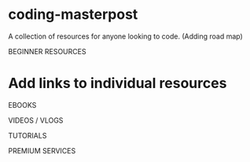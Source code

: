 # coding-masterpost
A collection of resources for anyone looking to code.
(Adding road map)

BEGINNER RESOURCES
# Add links to individual resources 
EBOOKS

VIDEOS / VLOGS

TUTORIALS 

PREMIUM SERVICES
